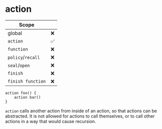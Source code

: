 # action

<div class="right">

| Scope  | |
|--------|----|
| global | ❌ |
| `action` | ✅ |
| `function` | ❌ |
| `policy`/`recall` | ❌ |
| `seal`/`open` | ❌ |
| `finish` | ❌ |
| `finish function` | ❌ |

</div>

```
action foo() {
    action bar()
}
```

`action` calls another action from inside of an action, so that actions
can be abstracted. It is not allowed for actions to call themselves, or
to call other actions in a way that would cause recursion.